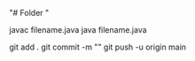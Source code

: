 "# Folder "

javac filename.java
java filename.java

git add .
git commit -m ""
git push -u origin main